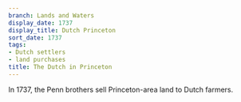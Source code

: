 ```yaml
---
branch: Lands and Waters
display_date: 1737
display_title: Dutch Princeton
sort_date: 1737
tags:
- Dutch settlers
- land purchases
title: The Dutch in Princeton
---
```


In 1737, the Penn brothers sell Princeton-area land to Dutch farmers.